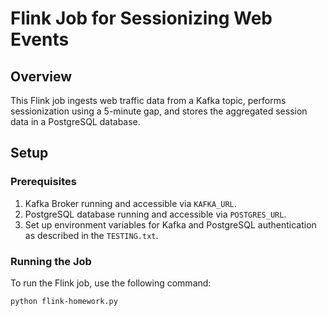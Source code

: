 # Flink Job for Sessionizing Web Events

## Overview

This Flink job ingests web traffic data from a Kafka topic, performs sessionization using a 5-minute gap, and stores the aggregated session data in a PostgreSQL database.

## Setup

### Prerequisites

1. Kafka Broker running and accessible via `KAFKA_URL`.
2. PostgreSQL database running and accessible via `POSTGRES_URL`.
3. Set up environment variables for Kafka and PostgreSQL authentication as described in the `TESTING.txt`.

### Running the Job

To run the Flink job, use the following command:

```bash
python flink-homework.py